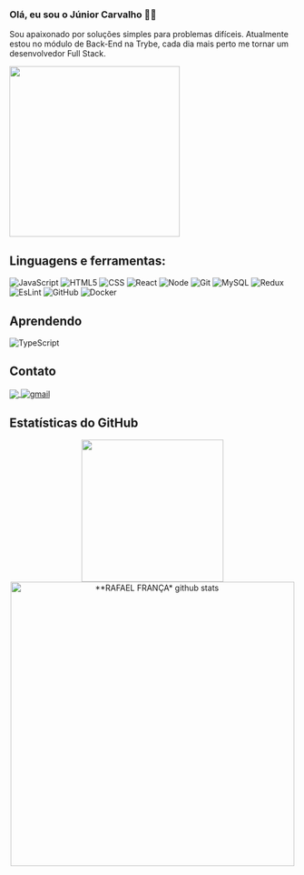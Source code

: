 ### Olá, eu sou o Júnior Carvalho 👨‍💻

Sou apaixonado por soluções simples para problemas difíceis. Atualmente estou no módulo de Back-End na
Trybe, cada dia mais perto me tornar um desenvolvedor Full Stack.

<img align="center" width="300" src="https://i2.wp.com/allhtaccess.info/wp-content/uploads/2018/03/programming.gif?fit=1281%2C716&ssl=1" />


## **Linguagens e ferramentas:**  

![JavaScript](https://badges.aleen42.com/src/javascript.svg)
![HTML5](https://img.shields.io/badge/-HTML5-333333?style=flat&logo=HTML5)
![CSS](https://img.shields.io/badge/-CSS-333333?style=flat&logo=CSS3&logoColor=1572B6)
![React](https://badges.aleen42.com/src/react.svg)
![Node](https://badges.aleen42.com/src/node.svg)
![Git](https://img.shields.io/badge/-Git-333333?style=flat&logo=git)
![MySQL](https://img.shields.io/badge/-MySQL-333333?style=flat&logo=mysql)
![Redux](https://badges.aleen42.com/src/redux.svg)
![EsLint](https://badges.aleen42.com/src/eslint.svg)
![GitHub](https://badges.aleen42.com/src/github.svg)
![Docker](https://badges.aleen42.com/src/docker.svg)



## **Aprendendo**

![TypeScript](https://badges.aleen42.com/src/typescript.svg)
  
## Contato

<p align="left">
  <a href="https://www.linkedin.com/in/juniorcarvalh0/">
    <img
         align="center"
         src="https://img.shields.io/badge/LinkedIn-1C1C1C?style=for-the-badge&logo=linkedin&logoColor=00FFFF"
         target="_blank"
         />
  </a>
  <a href="mailto:juniorcarvalhodev@gmail.com">
    <img
         align="center"
         src="https://img.shields.io/badge/Gmail-1C1C1C?style=for-the-badge&logo=gmail&logoColor=00FFFF" 
         alt="gmail"
         target="_blank"
         />
   </a>
 </p>


## **Estatísticas do GitHub**

<div align="center">
<a href="https://github.com/jun1orcarvalh0">
  <img align="center" src="https://github-readme-stats.vercel.app/api/top-langs/?username=jun1orcarvalh0&langs_count=7&theme=dracula&hide_langs_below=1"  heigth="160em" width="250px"/>
</a>

<a href="https://github.com/jun1orcarvalh0">
 <img align="center" src="https://github-readme-stats.vercel.app/api?username=jun1orcarvalh0&show_icons=true&theme=dracula&line_height=33&count_private=true" alt="**RAFAEL FRANÇA* github stats" heigth="160em" width="500px"/>
</a>
